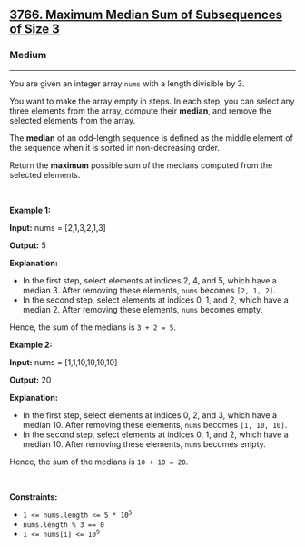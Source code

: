 <h2><a href="https://leetcode.com/problems/maximum-median-sum-of-subsequences-of-size-3">3766. Maximum Median Sum of Subsequences of Size 3</a></h2><h3>Medium</h3><hr><p>You are given an integer array <code>nums</code> with a length divisible by 3.</p>

<p>You want to make the array empty in steps. In each step, you can select any three elements from the array, compute their <strong>median</strong>, and remove the selected elements from the array.</p>

<p>The <strong>median</strong> of an odd-length sequence is defined as the middle element of the sequence when it is sorted in non-decreasing order.</p>

<p>Return the <strong>maximum</strong> possible sum of the medians computed from the selected elements.</p>

<p> </p>
<p><strong class="example">Example 1:</strong></p>

<div class="example-block">
<p><strong>Input:</strong> <span class="example-io">nums = [2,1,3,2,1,3]</span></p>

<p><strong>Output:</strong> <span class="example-io">5</span></p>

<p><strong>Explanation:</strong></p>

<ul>
	<li>In the first step, select elements at indices 2, 4, and 5, which have a median 3. After removing these elements, <code>nums</code> becomes <code>[2, 1, 2]</code>.</li>
	<li>In the second step, select elements at indices 0, 1, and 2, which have a median 2. After removing these elements, <code>nums</code> becomes empty.</li>
</ul>

<p>Hence, the sum of the medians is <code>3 + 2 = 5</code>.</p>
</div>

<p><strong class="example">Example 2:</strong></p>

<div class="example-block">
<p><strong>Input:</strong> <span class="example-io">nums = [1,1,10,10,10,10]</span></p>

<p><strong>Output:</strong> <span class="example-io">20</span></p>

<p><strong>Explanation:</strong></p>

<ul>
	<li>In the first step, select elements at indices 0, 2, and 3, which have a median 10. After removing these elements, <code>nums</code> becomes <code>[1, 10, 10]</code>.</li>
	<li>In the second step, select elements at indices 0, 1, and 2, which have a median 10. After removing these elements, <code>nums</code> becomes empty.</li>
</ul>

<p>Hence, the sum of the medians is <code>10 + 10 = 20</code>.</p>
</div>

<p> </p>
<p><strong>Constraints:</strong></p>

<ul>
	<li><code>1 <= nums.length <= 5 * 10<sup>5</sup></code></li>
	<li><code>nums.length % 3 == 0</code></li>
	<li><code>1 <= nums[i] <= 10<sup>9</sup></code></li>
</ul>
